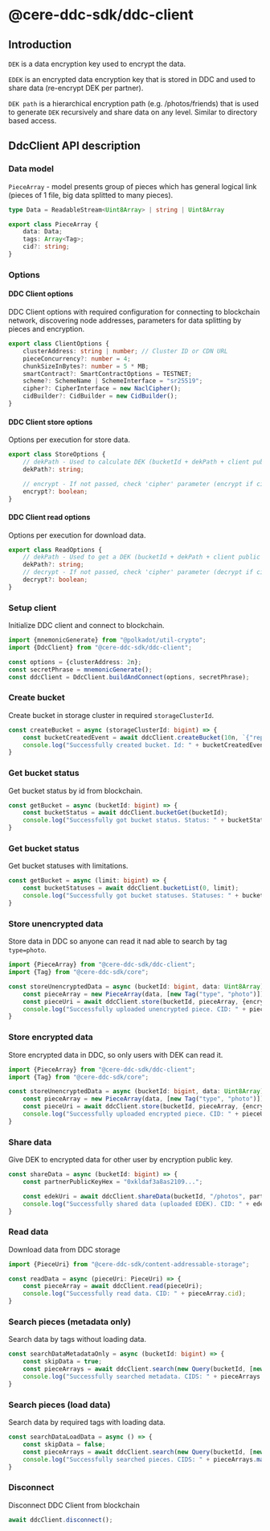 # @cere-ddc-sdk/ddc-client

## Introduction

`DEK` is a data encryption key used to encrypt the data.

`EDEK` is an encrypted data encryption key that is stored in DDC and used to share data (re-encrypt DEK per partner).

`DEK path` is a hierarchical encryption path (e.g. /photos/friends) that is used to generate `DEK` recursively and share
data on any level. Similar to directory based access.

## DdcClient API description

### Data model

`PieceArray` - model presents group of pieces which has general logical link (pieces of 1 file, big data splitted to
many pieces).

```typescript
type Data = ReadableStream<Uint8Array> | string | Uint8Array

export class PieceArray {
    data: Data;
    tags: Array<Tag>;
    cid?: string;
}
```

### Options

#### DDC Client options

DDC Client options with required configuration for connecting to blockchain network, discovering node addresses,
parameters for data splitting by pieces and encryption.

```typescript
export class ClientOptions {
    clusterAddress: string | number; // Cluster ID or CDN URL
    pieceConcurrency?: number = 4;
    chunkSizeInBytes?: number = 5 * MB;
    smartContract?: SmartContractOptions = TESTNET;
    scheme?: SchemeName | SchemeInterface = "sr25519";
    cipher?: CipherInterface = new NaclCipher();
    cidBuilder?: CidBuilder = new CidBuilder();
}
```

#### DDC Client store options

Options per execution for store data.

```typescript
export class StoreOptions {
    // dekPath - Used to calculate DEK (bucketId + dekPath + client public key). Empty if not passed.
    dekPath?: string;

    // encrypt - If not passed, check 'cipher' parameter (encrypt if cipher configured)
    encrypt?: boolean;
}
```

#### DDC Client read options

Options per execution for download data.

```typescript
export class ReadOptions {
    // dekPath - Used to get a DEK (bucketId + dekPath + client public key). Empty if not passed.
    dekPath?: string;
    // decrypt - If not passed, check 'cipher' parameter (decrypt if cipher configured)
    decrypt?: boolean;
}
```

### Setup client

Initialize DDC client and connect to blockchain.

```typescript
import {mnemonicGenerate} from "@polkadot/util-crypto";
import {DdcClient} from "@cere-ddc-sdk/ddc-client";

const options = {clusterAddress: 2n};
const secretPhrase = mnemonicGenerate();
const ddcClient = DdcClient.buildAndConnect(options, secretPhrase);
```

### Create bucket

Create bucket in storage cluster in required `storageClusterId`.

```typescript
const createBucket = async (storageClusterId: bigint) => {
    const bucketCreatedEvent = await ddcClient.createBucket(10n, `{"replication": 3}`, storageClusterId);
    console.log("Successfully created bucket. Id: " + bucketCreatedEvent.bucketId);
}
```

### Get bucket status

Get bucket status by id from blockchain.

```typescript
const getBucket = async (bucketId: bigint) => {
    const bucketStatus = await ddcClient.bucketGet(bucketId);
    console.log("Successfully got bucket status. Status: " + bucketStatus);
}
```

### Get bucket status

Get bucket statuses with limitations.

```typescript
const getBucket = async (limit: bigint) => {
    const bucketStatuses = await ddcClient.bucketList(0, limit);
    console.log("Successfully got bucket statuses. Statuses: " + bucketStatuses);
}
```

### Store unencrypted data

Store data in DDC so anyone can read it nad able to search by tag `type=photo`.

```typescript
import {PieceArray} from "@cere-ddc-sdk/ddc-client";
import {Tag} from "@cere-ddc-sdk/core";

const storeUnencryptedData = async (bucketId: bigint, data: Uint8Array) => {
    const pieceArray = new PieceArray(data, [new Tag("type", "photo")]);
    const pieceUri = await ddcClient.store(bucketId, pieceArray, {encrypt: false});
    console.log("Successfully uploaded unencrypted piece. CID: " + pieceUri.cid);
}
```

### Store encrypted data

Store encrypted data in DDC, so only users with DEK can read it.

```typescript
import {PieceArray} from "@cere-ddc-sdk/ddc-client";
import {Tag} from "@cere-ddc-sdk/core";

const storeUnencryptedData = async (bucketId: bigint, data: Uint8Array) => {
    const pieceArray = new PieceArray(data, [new Tag("type", "photo")]);
    const pieceUri = await ddcClient.store(bucketId, pieceArray, {encrypt: true});
    console.log("Successfully uploaded encrypted piece. CID: " + pieceUri.cid);
}
```

### Share data

Give DEK to encrypted data for other user by encryption public key.

```typescript
const shareData = async (bucketId: bigint) => {
    const partnerPublicKeyHex = "0xkldaf3a8as2109...";

    const edekUri = await ddcClient.shareData(bucketId, "/photos", partnerPublicKeyHex);
    console.log("Successfully shared data (uploaded EDEK). CID: " + edekUri.cid);
}
```

### Read data

Download data from DDC storage

```typescript
import {PieceUri} from "@cere-ddc-sdk/content-addressable-storage";

const readData = async (pieceUri: PieceUri) => {
    const pieceArray = await ddcClient.read(pieceUri);
    console.log("Successfully read data. CID: " + pieceArray.cid);
}
```

### Search pieces (metadata only)

Search data by tags without loading data.

```typescript
const searchDataMetadataOnly = async (bucketId: bigint) => {
    const skipData = true;
    const pieceArrays = await ddcClient.search(new Query(bucketId, [new Tag("type", "photo")], skipData));
    console.log("Successfully searched metadata. CIDS: " + pieceArrays.map(e => e.cid));
}
```

### Search pieces (load data)

Search data by required tags with loading data.

```typescript
const searchDataLoadData = async () => {
    const skipData = false;
    const pieceArrays = await ddcClient.search(new Query(bucketId, [new Tag("type", "video")]), skipData);
    console.log("Successfully searched pieces. CIDS: " + pieceArrays.map(e => e.cid));
}
```

### Disconnect

Disconnect DDC Client from blockchain

```typescript
await ddcClient.disconnect();
```